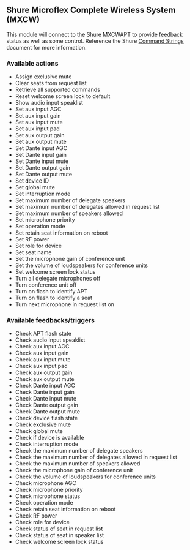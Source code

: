 ## Shure Microflex Complete Wireless System (MXCW)

This module will connect to the Shure MXCWAPT to provide feedback status as well as some control. Reference the Shure [Command Strings](https://pubs.shure.com/command-strings/MXCW/en-US) document for more information.

### Available actions

- Assign exclusive mute
- Clear seats from request list
- Retrieve all supported commands
- Reset welcome screen lock to default
- Show audio input speaklist
- Set aux input AGC
- Set aux input gain
- Set aux input mute
- Set aux input pad
- Set aux output gain
- Set aux output mute
- Set Dante input AGC
- Set Dante input gain
- Set Dante input mute
- Set Dante output gain
- Set Dante output mute
- Set device ID
- Set global mute
- Set interruption mode
- Set maximum number of delegate speakers
- Set maximum number of delegates allowed in request list
- Set maximum number of speakers allowed
- Set microphone priority
- Set operation mode
- Set retain seat information on reboot
- Set RF power
- Set role for device
- Set seat name
- Set the microphone gain of conference unit
- Set the volume of loudspeakers for conference units
- Set welcome screen lock status
- Turn all delegate microphones off
- Turn conference unit off
- Turn on flash to identify APT
- Turn on flash to identify a seat
- Turn next microphone in request list on

### Available feedbacks/triggers

- Check APT flash state
- Check audio input speaklist
- Check aux input AGC
- Check aux input gain
- Check aux input mute
- Check aux input pad
- Check aux output gain
- Check aux output mute
- Check Dante input AGC
- Check Dante input gain
- Check Dante input mute
- Check Dante output gain
- Check Dante output mute
- Check device flash state
- Check exclusive mute
- Check global mute
- Check if device is available
- Check interruption mode
- Check the maximum number of delegate speakers
- Check the maximum number of delegates allowed in request list
- Check the maximum number of speakers allowed
- Check the microphone gain of conference unit
- Check the volume of loudspeakers for conference units
- Check microphone AGC
- Check microphone priority
- Check microphone status
- Check operation mode
- Check retain seat information on reboot
- Check RF power
- Check role for device
- Check status of seat in request list
- Check status of seat in speaker list
- Check welcome screen lock status
